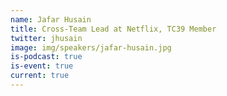```yaml
---
name: Jafar Husain
title: Cross-Team Lead at Netflix, TC39 Member
twitter: jhusain
image: img/speakers/jafar-husain.jpg
is-podcast: true
is-event: true
current: true
---
```

